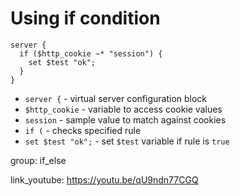 # Using if condition

```nginx
server {
  if ($http_cookie ~* "session") {
    set $test "ok";
  }
}
```

- `server {` - virtual server configuration block
- `$http_cookie` - variable to access cookie values
- `session` - sample value to match against cookies
- `if (` - checks specified rule
- `set $test "ok";` - set `$test` variable if rule is `true`

group: if_else


link_youtube: https://youtu.be/qU9ndn77CGQ
